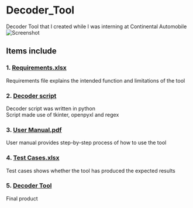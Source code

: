 # Decoder_Tool

Decoder Tool that I created while I was interning at Continental Automobile 
![Screenshot](https://user-images.githubusercontent.com/101156282/180607700-64ff8aea-7e3f-4169-a18d-20c65cdcc2f0.jpg)


## Items include
### 1. [Requirements.xlsx](/Requirements.xlsx)
Requirements file explains the intended function and limitations of the tool

### 2. [Decoder script](/decoder.py)
Decoder script was written in python  
Script made use of tkinter, openpyxl and regex

### 3. [User Manual.pdf](/User_manual.pdf)
User manual provides step-by-step process of how to use the tool

### 4. [Test Cases.xlsx](https://github.com/dihcuierc/Decoder_Tool/blob/main/Test%20cases.xlsx)
Test cases shows whether the tool has produced the expected results

### 5. [Decoder Tool](/Decoder.exe)
Final product
